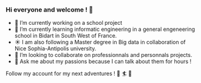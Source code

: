 ### Hi everyone and welcome ! 👋


- 🔭 I’m currently working on a school project
- 🌱 I’m currently learning  informatic engineering in a general engeneering school in Bidart in South West of France.
- :sunny: I am also following a Master degree in Big data in collaboration of Nice Sophia-Antipolis university.
- 👯 I’m looking to collaborate on professionnals and personnals projects.
- 💬 Ask me about my passions because I can talk about them for hours !

Follow my account for my next adventures ! :basketball: :surfer: :sunrise_over_mountains:
